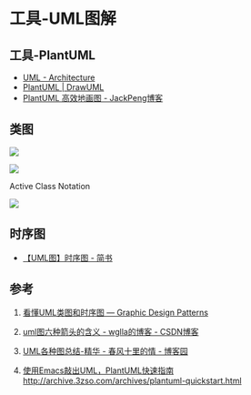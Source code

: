
# 工具-UML图解

## 工具-PlantUML


* [UML - Architecture](https://www.tutorialspoint.com/uml/uml_architecture.htm)
* [PlantUML | DrawUML](https://ogom.github.io/draw_uml/plantuml/)
* [PlantUML 高效地画图 - JackPeng博客](https://yuanfentiank789.github.io/2017/09/15/PlantUML-%E9%AB%98%E6%95%88%E5%9C%B0%E7%94%BB%E5%9B%BE/)

## 类图

![](https://pic-mike.oss-cn-hongkong.aliyuncs.com/Blog/20190706145452.png)


![](https://pic-mike.oss-cn-hongkong.aliyuncs.com/Blog/20190706145317.png)

Active Class Notation

![](https://pic-mike.oss-cn-hongkong.aliyuncs.com/Blog/20190706145352.png)



## 时序图


* [【UML图】时序图 - 简书](https://www.jianshu.com/p/ccc0084cfb76)

## 参考

1. [看懂UML类图和时序图 — Graphic Design Patterns](https://design-patterns.readthedocs.io/zh_CN/latest/read_uml.html)
2. [uml图六种箭头的含义 - wglla的博客 - CSDN博客](https://blog.csdn.net/wglla/article/details/52225571)
3. [UML各种图总结-精华 - 春风十里的情 - 博客园](http://www.cnblogs.com/jiangds/p/6596595.html)


1. [使用Emacs敲出UML，PlantUML快速指南]()http://archive.3zso.com/archives/plantuml-quickstart.html